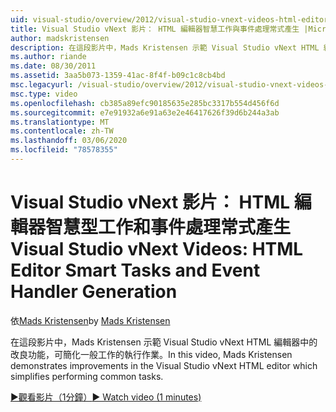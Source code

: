 ```yaml
---
uid: visual-studio/overview/2012/visual-studio-vnext-videos-html-editor-smart-tasks-and-event-handler-generation
title: Visual Studio vNext 影片： HTML 編輯器智慧工作與事件處理常式產生 |Microsoft Docs
author: madskristensen
description: 在這段影片中，Mads Kristensen 示範 Visual Studio vNext HTML 編輯器中的改良功能，可簡化一般工作的執行作業。
ms.author: riande
ms.date: 08/30/2011
ms.assetid: 3aa5b073-1359-41ac-8f4f-b09c1c8cb4bd
msc.legacyurl: /visual-studio/overview/2012/visual-studio-vnext-videos-html-editor-smart-tasks-and-event-handler-generation
msc.type: video
ms.openlocfilehash: cb385a89efc90185635e285bc3317b554d456f6d
ms.sourcegitcommit: e7e91932a6e91a63e2e46417626f39d6b244a3ab
ms.translationtype: MT
ms.contentlocale: zh-TW
ms.lasthandoff: 03/06/2020
ms.locfileid: "78578355"
---
```

# <a name="visual-studio-vnext-videos-html-editor-smart-tasks-and-event-handler-generation"></a><span data-ttu-id="e6a02-103">Visual Studio vNext 影片： HTML 編輯器智慧型工作和事件處理常式產生</span><span class="sxs-lookup"><span data-stu-id="e6a02-103">Visual Studio vNext Videos: HTML Editor Smart Tasks and Event Handler Generation</span></span>

<span data-ttu-id="e6a02-104">依[Mads Kristensen](https://github.com/madskristensen)</span><span class="sxs-lookup"><span data-stu-id="e6a02-104">by [Mads Kristensen](https://github.com/madskristensen)</span></span>

<span data-ttu-id="e6a02-105">在這段影片中，Mads Kristensen 示範 Visual Studio vNext HTML 編輯器中的改良功能，可簡化一般工作的執行作業。</span><span class="sxs-lookup"><span data-stu-id="e6a02-105">In this video, Mads Kristensen demonstrates improvements in the Visual Studio vNext HTML editor which simplifies performing common tasks.</span></span>

[<span data-ttu-id="e6a02-106">&#9654;觀看影片（1分鐘）</span><span class="sxs-lookup"><span data-stu-id="e6a02-106">&#9654; Watch video (1 minutes)</span></span>](https://channel9.msdn.com/Blogs/ASP-NET-Site-Videos/visual-studio-vnext-videos-html-editor-smart-tasks-and-event-handler-generation)
